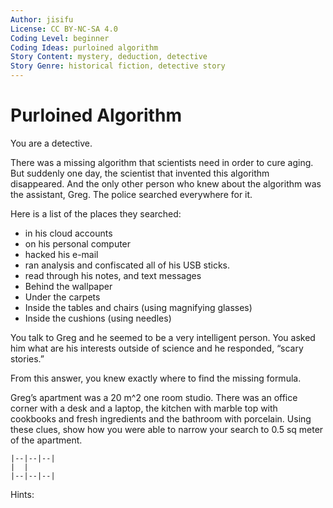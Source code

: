 ```yaml
---
Author: jisifu
License: CC BY-NC-SA 4.0
Coding Level: beginner
Coding Ideas: purloined algorithm
Story Content: mystery, deduction, detective
Story Genre: historical fiction, detective story
---
```


# Purloined Algorithm

You are a detective.

There was a missing algorithm that scientists need in order to cure aging. But
suddenly one day, the scientist that invented this algorithm disappeared. And
the only other person who knew about the algorithm was the assistant, Greg. The
police searched everywhere for it.

Here is a list of the places they searched:

- in his cloud accounts
- on his personal computer
- hacked his e-mail
- ran analysis and confiscated all of his USB sticks.
- read through his notes, and text messages
- Behind the wallpaper
- Under the carpets
- Inside the tables and chairs (using magnifying glasses)
- Inside the cushions (using needles)

You talk to Greg and he seemed to be a very intelligent person. You asked him
what are his interests outside of science and he responded, “scary stories.”

From this answer, you knew exactly where to find the missing formula.

Greg’s apartment was a 20 m^2 one room studio. There was an office corner with a
desk and a laptop, the kitchen with marble top with cookbooks and fresh
ingredients and the bathroom with porcelain. Using these clues, show how you
were able to narrow your search to 0.5 sq meter of the apartment.

```
|--|--|--|
|  |
|--|--|--|
```

Hints:
